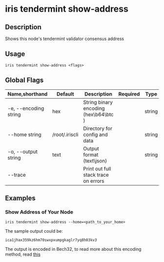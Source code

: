 # iris tendermint show-address

## Description

Shows this node's tendermint validator consensus address

## Usage

```
iris tendermint show-address <flags>
```

## Global Flags

| Name,shorthand        | Default        | Description                             | Required | Type   |
| --------------------- | -------------- | --------------------------------------- | -------- | ------ |
| -e, --encoding string | hex            | String binary encoding (hex\b64\btc )   |          | string |
| --home string         | /root/.iriscli | Directory for config and data           |          | string |
| -o, --output string   | text           | Output format (text\json)               |          | string |
| --trace               |                | Print out full stack trace on errors    |          |        |

## Examples

### Show Address of Your Node

```shell
iris tendermint show-address --home=<path_to_your_home>
```

The sample output could be:
```
ica1jhax359kz6hm70swxpxumpgkaglr7yq8h03kv3
```

The output is encoded in Bech32, to read more about this encoding method, read [this](../../features/basic-concepts/bech32-prefix.md)
